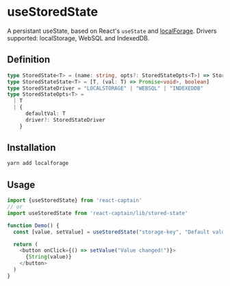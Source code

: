 # useStoredState

A persistant useState, based on React's `useState` and
[localForage](https://github.com/localForage/localForage). Drivers supported:
localStorage, WebSQL and IndexedDB.

## Definition

```typescript
type StoredState<T> = (name: string, opts?: StoredStateOpts<T>) => StoredStateState<T>
type StoredStateState<T> = [T, (val: T) => Promise<void>, boolean]
type StoredStateDriver = "LOCALSTORAGE" | "WEBSQL" | "INDEXEDDB"
type StoredStateOpts<T> =
  | T
  | {
      defaultVal: T
      driver?: StoredStateDriver
    }
```

## Installation

```bash
yarn add localforage
```

## Usage

```typescript
import {useStoredState} from 'react-captain'
// or
import useStoredState from 'react-captain/lib/stored-state'

function Demo() {
  const [value, setValue] = useStoredState("storage-key", "Default value")

  return (
    <button onClick={() => setValue("Value changed!")}>
      {String(value)}
    </button>
  )
}
```
